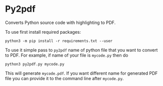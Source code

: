 # Py2pdf

Converts Python source code with highlighting to PDF.

To use first install required packages:

```
python3 -m pip install -r requirements.txt --user
```

To use it simple pass to ``py2pdf`` name of python file that you want to convert to PDF. For example, if name of your file is ``mycode.py`` then do

```
python3 py2pdf.py mycode.py
```

This will generate ``mycode.pdf``. If you want different name for generated PDF file you can provide it to the command line after ``mycode.py``.
